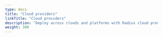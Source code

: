 ```yaml
---
type: docs
title: "Cloud providers"
linkTitle: "Cloud providers"
description: "Deploy across clouds and platforms with Radius cloud providers"
weight: 300
---
```

